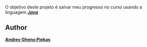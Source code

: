 
O objetivo deste projeto é salvar meu progresso no curso usando a linguagem [***Java***](https://pt.wikipedia.org/wiki/Java_(linguagem_de_programa%C3%A7%C3%A3o))

## Author

[**Andrey Gheno Piekas**](https://github.com/andreypiekas)
